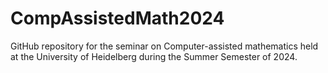 # CompAssistedMath2024
GitHub repository for the seminar on Computer-assisted mathematics held at the University of Heidelberg during the Summer Semester of 2024.
